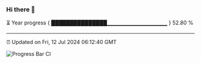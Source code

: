 ### Hi there 👋

⏳ Year progress { ███████████████▁▁▁▁▁▁▁▁▁▁▁▁▁▁▁ } 52.80 %

---

⏰ Updated on Fri, 12 Jul 2024 06:12:40 GMT

![Progress Bar CI](https://github.com/Shyam-Makwana/GitHub-Actions-Demo/workflows/Progress%20Bar%20CI/badge.svg)
